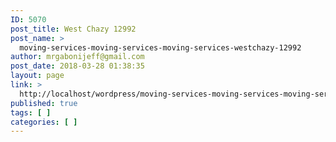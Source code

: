 ```yaml
---
ID: 5070
post_title: West Chazy 12992
post_name: >
  moving-services-moving-services-moving-services-westchazy-12992
author: mrgabonijeff@gmail.com
post_date: 2018-03-28 01:38:35
layout: page
link: >
  http://localhost/wordpress/moving-services-moving-services-moving-services-westchazy-12992/
published: true
tags: [ ]
categories: [ ]
---
```

